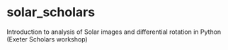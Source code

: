 # solar_scholars
Introduction to analysis of Solar images and differential rotation in Python (Exeter Scholars workshop)
